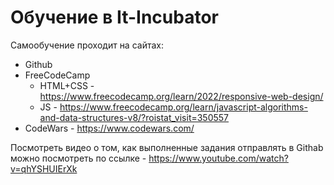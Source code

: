 # Обучение в It-Incubator

Самообучение проходит на сайтах:
* Github
* FreeCodeCamp
  * HTML+CSS - https://www.freecodecamp.org/learn/2022/responsive-web-design/
  * JS - https://www.freecodecamp.org/learn/javascript-algorithms-and-data-structures-v8/?roistat_visit=350557
* CodeWars - https://www.codewars.com/

Посмотреть видео о том, как выполненные задания отправлять в Githab можно посмотреть по ссылке - https://www.youtube.com/watch?v=qhYSHUIErXk